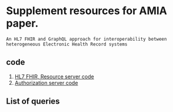 # Supplement resources for AMIA paper.

```
An HL7 FHIR and GraphQL approach for interoperability between heterogeneous Electronic Health Record systems
```

## code

1.  [HL7 FHIR, Resource server code](https://github.com/sureshHARDIYA/intromat-fhir)
2.  [Authorization server code](https://github.com/sureshHARDIYA/graphql-auth-server)

## List of queries
